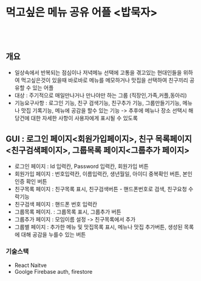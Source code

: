 # 먹고싶은 메뉴 공유 어플 <밥묵자>

</br>
</br>

## 개요

- 일상속에서 반복되는 점심이나 저녁메뉴 선택에 고통을 겪고있는 현대인들을 위하여 먹고싶은것이 있을때
  바로바로 메뉴를 메모하거나 맛집을 선택하여 친구끼리 공유할 수 있는 어플
- 대상 : 주기적으로 매일만나거나 만나야만 하는 그룹 (직장인,가족,커플,동아리)
- 기능요구사항 : 로그인 기능, 친구 검색기능, 친구추가 기능, 그룹만들기기능, 메뉴나 맛집 기록기능, 메뉴에 공감을 할수 있는 기능 -> 추후에 메뉴나 장소 선택시 해당건에 대한 자세한 사항이 사용자에게 표시될 수 있도록

## GUI : 로그인 페이지<회원가입페이지>, 친구 목록페이지<친구검색페이지>, 그룹목록 페이지<그룹추가 페이지>

- 로그인 페이지 : Id 입력칸, Password 입력칸, 회원가입 버튼
- 회원가입 페이지 : 번호입력칸, 이름입력칸, 생년월일, 아이디 중복확인 버튼, 본인인증 확인 버튼
- 친구목록 페이지 : 친구목록 표시, 친구검색버튼 - 핸드폰번호로 검색, 친구요청 수락기능
- 친구검색 페이지 : 핸드폰 번호 입력칸
- 그룹목록 페이지. : 그룹목록 표시, 그룹추가 버튼
- 그룹추가 페이지 : 모임이름 설정 -> 친구목록에서 추가
- 그룹별 페이지 : 추가한 메뉴 및 맛집목록 표시, 메뉴나 맛집 추가버튼, 생성된 목록에 대해 공감을 누를수 있는 버튼

### 기술스택

- React Naitve
- Goolge Firebase auth, firestore
